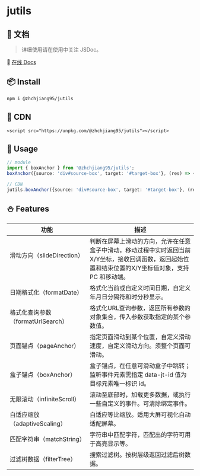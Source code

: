 # jutils

## 📄 文档

> 详细使用请在使用中关注 JSDoc。

🍭 [在线 Docs](https://zhchjiang95.github.io/)

## 📦 Install

```bash
npm i @zhchjiang95/jutils
```

## 🔗 CDN

```vue
<script src="https://unpkg.com/@zhchjiang95/jutils"></script>
```

## 🦄 Usage

```ts
// module
import { boxAnchor } from '@zhchjiang95/jutils';
boxAnchor({source: 'div#source-box', target: '#target-box'}, (res) => {});

// CDN
jutils.boxAnchor({source: 'div#source-box', target: '#target-box'}, (res) => {});
```

## ⛄️ Features

|  功能   | 描述  |
|  ----  | ----  |
| 滑动方向（slideDirection） &nbsp; &nbsp; &nbsp; &nbsp; &nbsp; &nbsp; &nbsp; &nbsp; &nbsp; &nbsp; &nbsp; &nbsp; &nbsp; &nbsp; &nbsp; &nbsp; &nbsp; &nbsp; &nbsp; &nbsp;  | 判断在屏幕上滑动的方向，允许在任意盒子中滑动，移动过程中实时返回当前X/Y坐标，接收回调函数，返回起始位置和结束位置的X/Y坐标值对象，支持 PC 和移动端。 |
| 日期格式化（formatDate） | 格式化当前或自定义时间日期，自定义年月日分隔符和时分秒显示。 |
| 格式化查询参数（formatUrlSearch） | 格式化URL查询参数，返回所有参数的对象集合，传入参数获取指定的某个参数值。 |
| 页面锚点（pageAnchor） | 指定页面滑动到某个位置，自定义滑动速度，自定义滑动方向。须整个页面可滑动。 |
| 盒子锚点（boxAnchor） | 盒子锚点，在任意可滑动盒子中跳转；监听事件元素需指定 data-jt-id 值为目标元素唯一标识 id。 |
| 无限滚动（infiniteScroll） | 滚动至底部时，加载更多数据，或执行一些自定义的事件。可清除绑定事件。 |
| 自适应缩放（adaptiveScaling） | 自适应等比缩放。适用大屏可视化自动适配屏幕。 |
| 匹配字符串（matchString） | 字符串中匹配字符，匹配出的字符可用于高亮显示等。 |
| 过滤树数据（filterTree） | 搜索过滤树。按树层级返回过滤后树数据。 |
